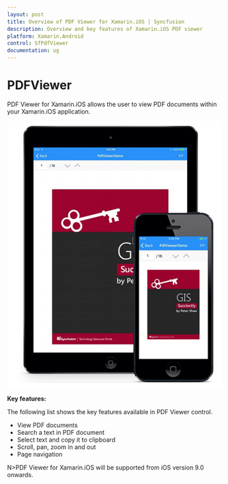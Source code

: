 ```yaml
---
layout: post
title: Overview of PDF Viewer for Xamarin.iOS | Syncfusion
description: Overview and key features of Xamarin.iOS PDF viewer
platform: Xamarin.Android
control: SfPdfViewer
documentation: ug
---
```


# PDFViewer

PDF Viewer for Xamarin.iOS allows the user to view PDF documents within your Xamarin.iOS application. 

![SfPdfViewer](pdfviewer_images/pdfviewer.png)

**Key features:**

The following list shows the key features available in PDF Viewer control.

* View PDF documents
* Search a text in PDF document
* Select text and copy it to clipboard
* Scroll, pan, zoom in and out
* Page navigation

N>PDF Viewer for Xamarin.iOS will be supported from iOS version 9.0 onwards.